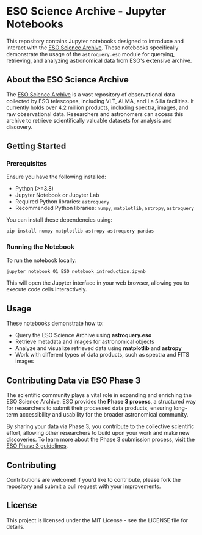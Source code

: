 # ESO Science Archive - Jupyter Notebooks

This repository contains Jupyter notebooks designed to introduce and interact with the [ESO Science Archive](https://archive.eso.org/cms.html). These notebooks specifically demonstrate the usage of the `astroquery.eso` module for querying, retrieving, and analyzing astronomical data from ESO's extensive archive.

## About the ESO Science Archive

The [ESO Science Archive](https://archive.eso.org/cms.html) is a vast repository of observational data collected by ESO telescopes, including VLT, ALMA, and La Silla facilities. It currently holds over 4.2 million products, including spectra, images, and raw observational data. Researchers and astronomers can access this archive to retrieve scientifically valuable datasets for analysis and discovery.

## Getting Started

### Prerequisites
Ensure you have the following installed:
- Python (>=3.8)
- Jupyter Notebook or Jupyter Lab
- Required Python libraries: `astroquery`
- Recommended Python libraries: `numpy`, `matplotlib`, `astropy`, `astroquery` 

You can install these dependencies using:
```sh
pip install numpy matplotlib astropy astroquery pandas
```

### Running the Notebook
To run the notebook locally:
```sh
jupyter notebook 01_ESO_notebook_introduction.ipynb
```
This will open the Jupyter interface in your web browser, allowing you to execute code cells interactively.

## Usage
These notebooks demonstrate how to:
- Query the ESO Science Archive using **astroquery.eso**
- Retrieve metadata and images for astronomical objects
- Analyze and visualize retrieved data using **matplotlib** and **astropy**
- Work with different types of data products, such as spectra and FITS images

## Contributing Data via ESO Phase 3

The scientific community plays a vital role in expanding and enriching the ESO Science Archive. ESO provides the **Phase 3 process**, a structured way for researchers to submit their processed data products, ensuring long-term accessibility and usability for the broader astronomical community. 

By sharing your data via Phase 3, you contribute to the collective scientific effort, allowing other researchers to build upon your work and make new discoveries. To learn more about the Phase 3 submission process, visit the [ESO Phase 3 guidelines](https://www.eso.org/sci/observing/phase3.html).

## Contributing
Contributions are welcome! If you'd like to contribute, please fork the repository and submit a pull request with your improvements.

## License
This project is licensed under the MIT License - see the LICENSE file for details.
